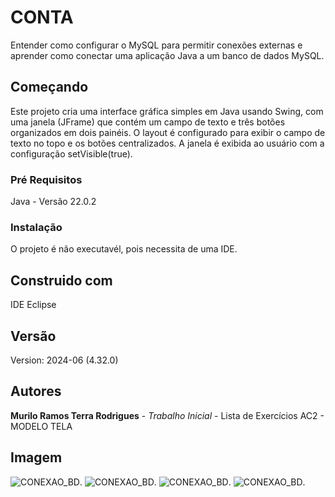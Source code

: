 # CONTA

Entender como configurar o MySQL para permitir conexões externas e aprender como conectar uma aplicação Java a um banco de dados MySQL.

## Começando
Este projeto cria uma interface gráfica simples em Java usando Swing, com uma janela (JFrame) que contém um campo de texto e três botões organizados em dois painéis.
O layout é configurado para exibir o campo de texto no topo e os botões centralizados. A janela é exibida ao usuário com a configuração setVisible(true).

### Pré Requisitos

Java - Versão 22.0.2

### Instalação

O projeto é não executavél, pois necessita de uma IDE.

## Construido com 

IDE Eclipse

## Versão 

Version: 2024-06 (4.32.0)

## Autores 

**Murilo Ramos Terra Rodrigues** - *Trabalho Inicial* - Lista de Exercícios AC2 - MODELO TELA

## Imagem

![CONEXAO_BD](https://github.com/murilove69/CONEXAO_BD/blob/master/BD_ATUALIZAR.png).
![CONEXAO_BD](https://github.com/murilove69/CONEXAO_BD/blob/master/BD_DELETAR.png).
![CONEXAO_BD](https://github.com/murilove69/CONEXAO_BD/blob/master/BD_INSERIR%20ALUNO.png).
![CONEXAO_BD](https://github.com/murilove69/CONEXAO_BD/blob/master/BD_LISTAR.png).



